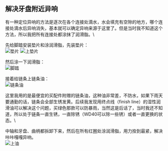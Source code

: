 ## 解决牙盘附近异响
有一种定位异响的方法是逐次在各个连接处滴水，水会填充有空隙的地方，哪个连接处滴水后异响消失，基本就可以确定异响来源于这里了。但是当时我不知道这个方法，所以我把所有连接处都涂抹了润滑脂。\

先给脚踏安装垫片和涂润滑脂，先装垫片：\
![垫片](../images/0-维修自行车/03-解决牙盘附近异响/垫片.webp)
![上垫片](../images/0-维修自行车/03-解决牙盘附近异响/上垫片.webp)

然后涂一下润滑脂：\
![脚踏](../images/0-维修自行车/03-解决牙盘附近异响/脚踏.webp)

接着给链条上链条油：\
![链条油](../images/0-维修自行车/03-解决牙盘附近异响/链条油.webp)

这里我用的是最便宜的买配件附赠的链条油，这种油非常差，不防水，如果下雨天要通勤的话，链条会全部生锈发黄。后续我发现用终点线（finish line）的湿性润滑油可以解决这个问题，买绿色那款可以防暴雨，当然这是后话了，当时我还不知道，所以处于链条一直生锈，一直除锈（WD40可以除一些锈）或者一直更换的状态。\

中轴和牙盘、曲柄都拆卸下来，然后在所有红圈处涂润滑脂，用力拴到最紧，解决咔咔嘎嘎异响。\
![上油](../images/0-维修自行车/03-解决牙盘附近异响/上油.webp)